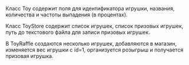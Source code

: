 
Класс Toy содержит поля для идентификатора игрушки, названия, количества и частоты выпадения (в процентах).

Класс ToyStore содержит список игрушек, список призовых игрушек, путь до текстового файла для записи призовых игрушек. 

В ToyRaffle создаются несколько игрушек, добавляются в магазин, изменяется вес игрушки с id=1, организуется розыгрыш и получается призовая игрушка.